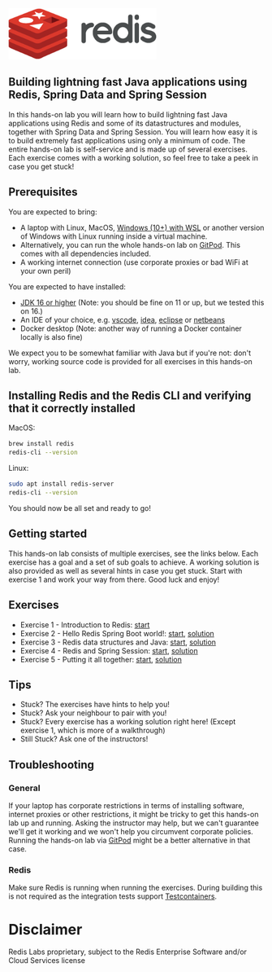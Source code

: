 <img src="img/redis-logo-full-color-rgb.png" height=100/>

## Building lightning fast Java applications using Redis, Spring Data and Spring Session
In this hands-on lab you will learn how to build lightning fast Java applications using Redis and some of its datastructures and modules, together with Spring Data and Spring Session. You will learn how easy it is to build extremely fast applications using only a minimum of code. The entire hands-on lab is self-service and is made up of several exercises. Each exercise comes with a working solution, so feel free to take a peek in case you get stuck!

## Prerequisites

You are expected to bring:

* A laptop with Linux, MacOS, [Windows (10+) with WSL](https://docs.microsoft.com/en-us/windows/wsl/tutorials/wsl-database) or another version of Windows with Linux running inside a virtual machine.
* Alternatively, you can run the whole hands-on lab on [GitPod](https://gitpod.io/#https://github.com/Redislabs-Solution-Architects/redis-spring-data-handsonlab). This comes with all dependencies included.
* A working internet connection (use corporate proxies or bad WiFi at your own peril)

You are expected to have installed:

* [JDK 16 or higher](https://adoptopenjdk.net/?variant=openjdk16&jvmVariant=hotspot) (Note: you should be fine on 11 or up, but we tested this on 16.)
* An IDE of your choice, e.g. [vscode](https://code.visualstudio.com/), [idea](https://www.jetbrains.com/idea/), [eclipse](https://www.eclipse.org/eclipseide/) or [netbeans](https://netbeans.apache.org/)
* Docker desktop (Note: another way of running a Docker container locally is also fine)

We expect you to be somewhat familiar with Java but if you're not: don't worry, working source code is provided for all exercises in this hands-on lab.

## Installing Redis and the Redis CLI and verifying that it correctly installed

MacOS:

```bash
brew install redis
redis-cli --version
```

Linux:

```bash
sudo apt install redis-server
redis-cli --version
```

You should now be all set and ready to go!

## Getting started
This hands-on lab consists of multiple exercises, see the links below. Each exercise has a goal and a set of sub goals to achieve. A working solution is also provided as well as several hints in case you get stuck. Start with exercise 1 and work your way from there. Good luck and enjoy!


## Exercises

* Exercise 1 - Introduction to Redis: [start](exercises/exercise-1-start.md)
* Exercise 2 - Hello Redis Spring Boot world!: [start](exercises/exercise-2-start.md), [solution](exercises/exercise-2-solution.md)
* Exercise 3 - Redis data structures and Java: [start](exercises/exercise-3-start.md), [solution](exercises/exercise-3-solution.md)
* Exercise 4 - Redis and Spring Session: [start](exercises/exercise-4-start.md), [solution](exercises/exercise-4-solution.md)
* Exercise 5 - Putting it all together: [start](exercises/exercise-5-start.md), [solution](exercises/exercise-4-solution.md)


## Tips

* Stuck? The exercises have hints to help you!
* Stuck? Ask your neighbour to pair with you!
* Stuck? Every exercise has a working solution right here! (Except exercise 1, which is more of a walkthrough)
* Still Stuck? Ask one of the instructors!

## Troubleshooting

### General

If your laptop has corporate restrictions in terms of installing software, internet proxies or other restrictions, it might be tricky to get this hands-on lab up and running. Asking the instructor may help, but we can't guarantee we'll get it working and we won't help you circumvent corporate policies. Running the hands-on lab via [GitPod](https://gitpod.io/#https://github.com/Redislabs-Solution-Architects/redis-spring-data-handsonlab) might be a better alternative in that case.

### Redis

Make sure Redis is running when running the exercises. During building this is not required as the integration tests support [Testcontainers](https://www.testcontainers.org/).

# Disclaimer

Redis Labs proprietary, subject to the Redis Enterprise Software and/or Cloud Services license